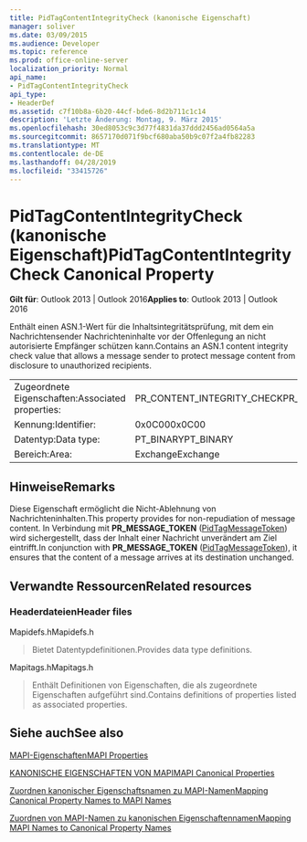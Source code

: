 ```yaml
---
title: PidTagContentIntegrityCheck (kanonische Eigenschaft)
manager: soliver
ms.date: 03/09/2015
ms.audience: Developer
ms.topic: reference
ms.prod: office-online-server
localization_priority: Normal
api_name:
- PidTagContentIntegrityCheck
api_type:
- HeaderDef
ms.assetid: c7f10b8a-6b20-44cf-bde6-8d2b711c1c14
description: 'Letzte Änderung: Montag, 9. März 2015'
ms.openlocfilehash: 30ed8053c9c3d77f4831da37ddd2456ad0564a5a
ms.sourcegitcommit: 8657170d071f9bcf680aba50b9c07f2a4fb82283
ms.translationtype: MT
ms.contentlocale: de-DE
ms.lasthandoff: 04/28/2019
ms.locfileid: "33415726"
---
```

# <a name="pidtagcontentintegritycheck-canonical-property"></a><span data-ttu-id="a3b70-103">PidTagContentIntegrityCheck (kanonische Eigenschaft)</span><span class="sxs-lookup"><span data-stu-id="a3b70-103">PidTagContentIntegrityCheck Canonical Property</span></span>

  
  
<span data-ttu-id="a3b70-104">**Gilt für**: Outlook 2013 | Outlook 2016</span><span class="sxs-lookup"><span data-stu-id="a3b70-104">**Applies to**: Outlook 2013 | Outlook 2016</span></span> 
  
<span data-ttu-id="a3b70-105">Enthält einen ASN.1-Wert für die Inhaltsintegritätsprüfung, mit dem ein Nachrichtensender Nachrichteninhalte vor der Offenlegung an nicht autorisierte Empfänger schützen kann.</span><span class="sxs-lookup"><span data-stu-id="a3b70-105">Contains an ASN.1 content integrity check value that allows a message sender to protect message content from disclosure to unauthorized recipients.</span></span>
  
|||
|:-----|:-----|
|<span data-ttu-id="a3b70-106">Zugeordnete Eigenschaften:</span><span class="sxs-lookup"><span data-stu-id="a3b70-106">Associated properties:</span></span>  <br/> |<span data-ttu-id="a3b70-107">PR_CONTENT_INTEGRITY_CHECK</span><span class="sxs-lookup"><span data-stu-id="a3b70-107">PR_CONTENT_INTEGRITY_CHECK</span></span>  <br/> |
|<span data-ttu-id="a3b70-108">Kennung:</span><span class="sxs-lookup"><span data-stu-id="a3b70-108">Identifier:</span></span>  <br/> |<span data-ttu-id="a3b70-109">0x0C00</span><span class="sxs-lookup"><span data-stu-id="a3b70-109">0x0C00</span></span>  <br/> |
|<span data-ttu-id="a3b70-110">Datentyp:</span><span class="sxs-lookup"><span data-stu-id="a3b70-110">Data type:</span></span>  <br/> |<span data-ttu-id="a3b70-111">PT_BINARY</span><span class="sxs-lookup"><span data-stu-id="a3b70-111">PT_BINARY</span></span>  <br/> |
|<span data-ttu-id="a3b70-112">Bereich:</span><span class="sxs-lookup"><span data-stu-id="a3b70-112">Area:</span></span>  <br/> |<span data-ttu-id="a3b70-113">Exchange</span><span class="sxs-lookup"><span data-stu-id="a3b70-113">Exchange</span></span>  <br/> |
   
## <a name="remarks"></a><span data-ttu-id="a3b70-114">Hinweise</span><span class="sxs-lookup"><span data-stu-id="a3b70-114">Remarks</span></span>

<span data-ttu-id="a3b70-115">Diese Eigenschaft ermöglicht die Nicht-Ablehnung von Nachrichteninhalten.</span><span class="sxs-lookup"><span data-stu-id="a3b70-115">This property provides for non-repudiation of message content.</span></span> <span data-ttu-id="a3b70-116">In Verbindung mit **PR_MESSAGE_TOKEN** ([PidTagMessageToken](pidtagmessagetoken-canonical-property.md)) wird sichergestellt, dass der Inhalt einer Nachricht unverändert am Ziel eintrifft.</span><span class="sxs-lookup"><span data-stu-id="a3b70-116">In conjunction with **PR_MESSAGE_TOKEN** ([PidTagMessageToken](pidtagmessagetoken-canonical-property.md)), it ensures that the content of a message arrives at its destination unchanged.</span></span>
  
## <a name="related-resources"></a><span data-ttu-id="a3b70-117">Verwandte Ressourcen</span><span class="sxs-lookup"><span data-stu-id="a3b70-117">Related resources</span></span>

### <a name="header-files"></a><span data-ttu-id="a3b70-118">Headerdateien</span><span class="sxs-lookup"><span data-stu-id="a3b70-118">Header files</span></span>

<span data-ttu-id="a3b70-119">Mapidefs.h</span><span class="sxs-lookup"><span data-stu-id="a3b70-119">Mapidefs.h</span></span>
  
> <span data-ttu-id="a3b70-120">Bietet Datentypdefinitionen.</span><span class="sxs-lookup"><span data-stu-id="a3b70-120">Provides data type definitions.</span></span>
    
<span data-ttu-id="a3b70-121">Mapitags.h</span><span class="sxs-lookup"><span data-stu-id="a3b70-121">Mapitags.h</span></span>
  
> <span data-ttu-id="a3b70-122">Enthält Definitionen von Eigenschaften, die als zugeordnete Eigenschaften aufgeführt sind.</span><span class="sxs-lookup"><span data-stu-id="a3b70-122">Contains definitions of properties listed as associated properties.</span></span>
    
## <a name="see-also"></a><span data-ttu-id="a3b70-123">Siehe auch</span><span class="sxs-lookup"><span data-stu-id="a3b70-123">See also</span></span>



[<span data-ttu-id="a3b70-124">MAPI-Eigenschaften</span><span class="sxs-lookup"><span data-stu-id="a3b70-124">MAPI Properties</span></span>](mapi-properties.md)
  
[<span data-ttu-id="a3b70-125">KANONISCHE EIGENSCHAFTEN VON MAPI</span><span class="sxs-lookup"><span data-stu-id="a3b70-125">MAPI Canonical Properties</span></span>](mapi-canonical-properties.md)
  
[<span data-ttu-id="a3b70-126">Zuordnen kanonischer Eigenschaftsnamen zu MAPI-Namen</span><span class="sxs-lookup"><span data-stu-id="a3b70-126">Mapping Canonical Property Names to MAPI Names</span></span>](mapping-canonical-property-names-to-mapi-names.md)
  
[<span data-ttu-id="a3b70-127">Zuordnen von MAPI-Namen zu kanonischen Eigenschaftennamen</span><span class="sxs-lookup"><span data-stu-id="a3b70-127">Mapping MAPI Names to Canonical Property Names</span></span>](mapping-mapi-names-to-canonical-property-names.md)

